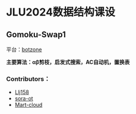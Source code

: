 # JLU2024数据结构课设

## Gomoku-Swap1

平台：[botzone](https://www.botzone.org.cn) 

**主要算法：αβ剪枝，启发式搜索，AC自动机，置换表**

### Contributors：
- [Llj158](https://github.com/Llj158)
- [sora-ot](https://github.com/sora-ot)
- [Mart-cloud](https://github.com/Mart-cloud)
